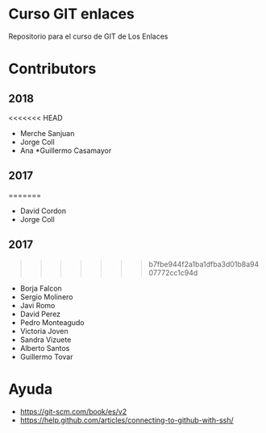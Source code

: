 # Curso GIT enlaces
Repositorio para el curso de GIT de Los Enlaces

# Contributors

## 2018
<<<<<<< HEAD
* Merche Sanjuan
* Jorge Coll
* Ana
*Guillermo Casamayor

## 2017
=======

* David Cordon
* Jorge Coll

## 2017


>>>>>>> b7fbe944f2a1ba1dfba3d01b8a9407772cc1c94d
* Borja Falcon
* Sergio Molinero
* Javi Romo
* David Perez
* Pedro Monteagudo
* Victoria Joven
* Sandra Vizuete
* Alberto Santos
* Guillermo Tovar


# Ayuda
* https://git-scm.com/book/es/v2
* https://help.github.com/articles/connecting-to-github-with-ssh/
